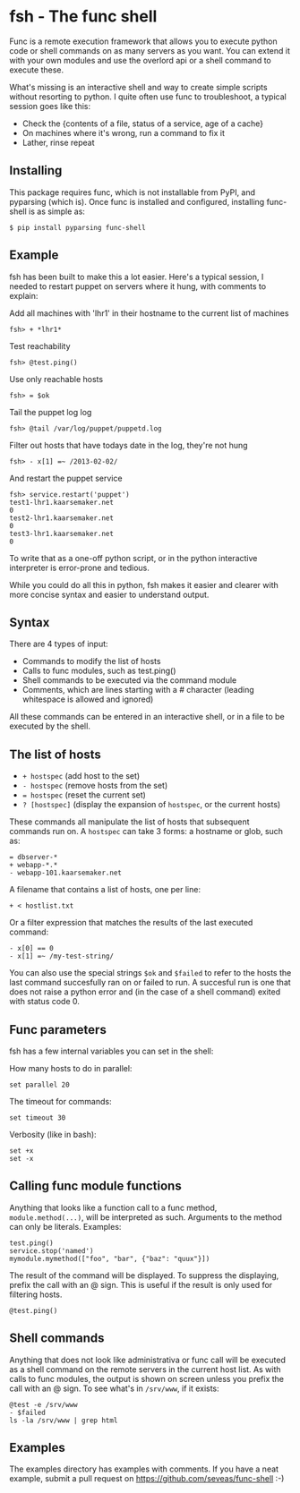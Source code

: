fsh - The func shell
====================

Func is a remote execution framework that allows you to execute python code or
shell commands on as many servers as you want. You can extend it with your own
modules and use the overlord api or a shell command to execute these.

What's missing is an interactive shell and way to create simple scripts without
resorting to python. I quite often use func to troubleshoot, a typical session
goes like this:

- Check the {contents of a file, status of a service, age of a cache}
- On machines where it's wrong, run a command to fix it
- Lather, rinse repeat

Installing
----------
This package requires func, which is not installable from PyPI, and pyparsing
(which is). Once func is installed and configured, installing func-shell is as
simple as:

    $ pip install pyparsing func-shell

Example
-------

fsh has been built to make this a lot easier. Here's a typical session, I
needed to restart puppet on servers where it hung, with comments to explain:

Add all machines with 'lhr1' in their hostname to the current list of machines

    fsh> + *lhr1*

Test reachability

    fsh> @test.ping()

Use only reachable hosts

    fsh> = $ok

Tail the puppet log log

    fsh> @tail /var/log/puppet/puppetd.log

Filter out hosts that have todays date in the log, they're not hung

    fsh> - x[1] =~ /2013-02-02/

And restart the puppet service

    fsh> service.restart('puppet')
    test1-lhr1.kaarsemaker.net
    0
    test2-lhr1.kaarsemaker.net
    0
    test3-lhr1.kaarsemaker.net
    0

To write that as a one-off python script, or in the python interactive
interpreter is error-prone and tedious.

While you could do all this in python, fsh makes it easier and clearer with
more concise syntax and easier to understand output.

Syntax
------
There are 4 types of input:

- Commands to modify the list of hosts
- Calls to func modules, such as test.ping()
- Shell commands to be executed via the command module
- Comments, which are lines starting with a # character (leading whitespace is
  allowed and ignored)

All these commands can be entered in an interactive shell, or in a file to be
executed by the shell.

The list of hosts
-----------------
 - `+ hostspec` (add host to the set)
 - `- hostspec` (remove hosts from the set)
 - `= hostspec` (reset the current set)
 - `? [hostspec]` (display the expansion of `hostspec`, or the current hosts)

These commands all manipulate the list of hosts that subsequent commands run
on. A `hostspec` can take 3 forms: a hostname or glob, such as:

    = dbserver-*
    + webapp-*.*
    - webapp-101.kaarsemaker.net

A filename that contains a list of hosts, one per line:

    + < hostlist.txt

Or a filter expression that matches the results of the last executed command:

    - x[0] == 0
    - x[1] =~ /my-test-string/

You can also use the special strings `$ok` and `$failed` to refer to the hosts
the last command succesfully ran on or failed to run. A succesful run is one
that does not raise a python error and (in the case of a shell command) exited
with status code 0.

Func parameters
---------------

fsh has a few internal variables you can set in the shell:

How many hosts to do in parallel:

    set parallel 20

The timeout for commands:

    set timeout 30

Verbosity (like in bash):

    set +x
    set -x

Calling func module functions
-----------------------------
Anything that looks like a function call to a func method, `module.method(...)`,
will be interpreted as such. Arguments to the method can only be literals.
Examples:

    test.ping()
    service.stop('named')
    mymodule.mymethod(["foo", "bar", {"baz": "quux"}])

The result of the command will be displayed. To suppress the displaying, prefix the call
with an @ sign. This is useful if the result is only used for filtering hosts.

    @test.ping()

Shell commands
--------------
Anything that does not look like administrativa or func call will be executed
as a shell command on the remote servers in the current host list. As with
calls to func modules, the output is shown on screen unless you prefix the call
with an @ sign. To see what's in `/srv/www`, if it exists:

    @test -e /srv/www
    - $failed
    ls -la /srv/www | grep html

Examples
--------
The examples directory has examples with comments. If you have a neat example,
submit a pull request on https://github.com/seveas/func-shell :-)
